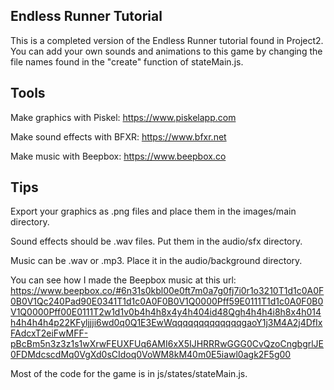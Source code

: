 ## Endless Runner Tutorial
This is a completed version of the Endless Runner tutorial found in Project2. You can add your own sounds and animations to this game by changing the file names
found in the "create" function of stateMain.js.

## Tools

Make graphics with Piskel: https://www.piskelapp.com

Make sound effects with BFXR: https://www.bfxr.net

Make music with Beepbox: https://www.beepbox.co

## Tips

Export your graphics as .png files and place them in the images/main directory.

Sound effects should be .wav files. Put them in the audio/sfx directory.

Music can be .wav or .mp3. Place it in the audio/background directory.

You can see how I made the Beepbox music at this url:
https://www.beepbox.co/#6n31s0kbl00e0ft7m0a7g0fj7i0r1o3210T1d1c0A0F0B0V1Qc240Pad90E0341T1d1c0A0F0B0V1Q0000Pff59E0111T1d1c0A0F0B0V1Q0000Pff00E0111T2w1d1v0b4h4h8x4y4h404id48Qgh4h4h4i8h8x4h014h4h4h4h4p22KFyljjji6wd0q0Q1E3EwWqqqqqqqqqqqqqgaoY1j3M4A2j4DfIxFAdcxT2eiFwMFF-pBcBm5n3z3z1s1wXrwFEUXFUq6AMI6xX5IJHRRRwGGG0CvQzoCngbgrlJE0FDMdcscdMq0VgXd0sCIdoq0VoWM8kM40m0E5iawl0agk2F5g00

Most of the code for the game is in js/states/stateMain.js.